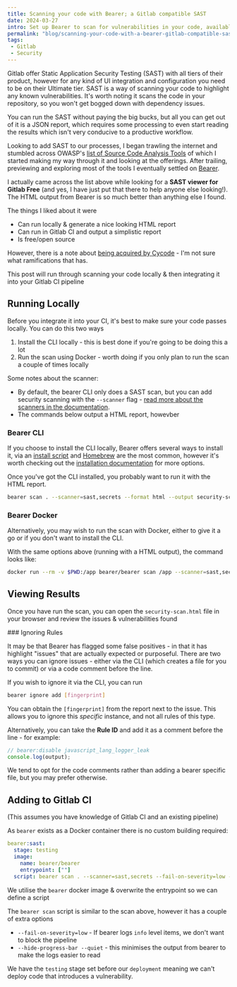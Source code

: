 ```yaml
---
title: Scanning your code with Bearer; a Gitlab compatible SAST
date: 2024-03-27
intro: Set up Bearer to scan for vulnerabilities in your code, available for use with the free tier
permalink: "blog/scanning-your-code-with-a-bearer-gitlab-compatible-sast/"
tags:
 - Gitlab
 - Security
---
```


Gitlab offer Static Application Security Testing (SAST) with all tiers of their product, however for any kind of UI integration and configuration you need to be on their Ultimate tier. SAST is a way of scanning your code to highlight any known vulnerabilities. It's worth noting it scans the code in your repository, so you won't get bogged down with dependency issues.

You can run the SAST without paying the big bucks, but all you can get out of it is a JSON report, which requires some processing to even start reading the results which isn't very conducive to a productive workflow.

Looking to add SAST to our processes, I began trawling the internet and stumbled across OWASP's [list of Source Code Analysis Tools](https://owasp.org/www-community/Source_Code_Analysis_Tools) of which I started making my way through it and looking at the offerings. After trailing, previewing and exploring most of the tools I eventually settled on [Bearer](https://www.bearer.com/).

I actually came across the list above while looking for a **SAST viewer for Gitlab Free** (and yes, I have just put that there to help anyone else looking!). The HTML output from Bearer is so much better than anything else I found.

The things I liked about it were

- Can run locally & generate a nice looking HTML report
- Can run in Gitlab CI and output a simplistic report
- Is free/open source

However, there is a note about [being acquired by Cycode](https://cycode.com/blog/cycode-acquires-bearer/) - I'm not sure what ramifications that has.

This post will run through scanning your code locally & then integrating it into your Gitlab CI pipeline

## Running Locally

Before you integrate it into your CI, it's best to make sure your code passes locally. You can do this two ways

1. Install the CLI locally - this is best done if you're going to be doing this a lot
2. Run the scan using Docker - worth doing if you only plan to run the scan a couple of times locally

Some notes about the scanner:

- By default, the bearer CLI only does a SAST scan, but you can add security scanning with the `--scanner` flag - [read more about the scanners in the documentation](https://docs.bearer.com/explanations/scanners/).
- The commands below output a HTML report, howevber

### Bearer CLI

If you choose to install the CLI locally, Bearer offers several ways to install it, via an [install script](https://docs.bearer.com/reference/installation/#install-script) and [Homebrew](https://docs.bearer.com/reference/installation/#homebrew) are the most common, however it's worth checking out the [installation documentation](https://docs.bearer.com/reference/installation/#installation-options) for more options.

Once you've got the CLI installed, you probably want to run it with the HTML report.

```bash
bearer scan . --scanner=sast,secrets --format html --output security-scan.html
```

### Bearer Docker

Alternatively, you may wish to run the scan with Docker, either to give it a go or if you don't want to install the CLI.

With the same options above (running with a HTML output), the command looks like:

```bash
docker run --rm -v $PWD:/app bearer/bearer scan /app --scanner=sast,secrets --format html --output security-scan.html
```

## Viewing Results

Once you have run the scan, you can open the `security-scan.html` file in your browser and review the issues & vulnerabilities found

### Ignoring Rules

It may be that Bearer has flagged some false positives - in that it has highlight "issues" that are actually expected or purposeful. There are two ways you can ignore issues - either via the CLI (which creates a file for you to commit) or via a code comment before the line.

If you wish to ignore it via the CLI, you can run

```bash
bearer ignore add [fingerprint]
```

You can obtain the `[fingerprint]` from the report next to the issue. This allows you to ignore this _specific_ instance, and not all rules of this type.

Alternatively, you can take the **Rule ID** and add it as a comment before the line - for example:

```javascript
// bearer:disable javascript_lang_logger_leak
console.log(output);
```

We tend to opt for the code comments rather than adding a bearer specific file, but you may prefer otherwise.


## Adding to Gitlab CI

(This assumes you have knowledge of Gitlab CI and an existing pipeline)

As `bearer` exists as a Docker container there is no custom building required:

```yaml
bearer:sast:
  stage: testing
  image:
    name: bearer/bearer
    entrypoint: [""]
  script: bearer scan . --scanner=sast,secrets --fail-on-severity=low --hide-progress-bar --quiet
```

We utilise the `bearer` docker image & overwrite the entrypoint so we can define a script

The `bearer scan` script is similar to the scan above, however it has a couple of extra options

- `--fail-on-severity=low` - If bearer logs `info` level items, we don't want to block the pipeline
- `--hide-progress-bar --quiet` - this minimises the output from bearer to make the logs easier to read

We have the `testing` stage set before our `deployment` meaning we can't deploy code that introduces a vulnerability.
